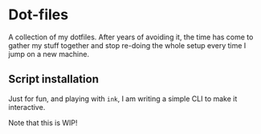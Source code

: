 # Dot-files

A collection of my dotfiles.
After years of avoiding it, the time has come to gather my stuff together and stop re-doing the whole setup every time I jump on a new machine.

## Script installation

Just for fun, and playing with `ink`, I am writing a simple CLI to make it interactive.

Note that this is WIP!